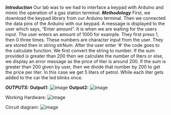 **_Introduction_**
Our lab was to we had to interface a keypad with Arduino and 
mimic the operation of a gas station terminal.
**_Methodology_**
First, we download the keypad library from our Arduino terminal.
Then we connected the data pins of the Arduino with our keypad. 
A message is displayed to the user which says, “Enter amount”. 
It is when we are waiting for the users input. The user enters 
an amount of 1000 for example. They first press 1, then 0 three 
times. These numbers are character input from the user. They are 
stored then in string strNum. After the user enter ‘#’ the code 
goes to the calculate function. We first convert the string to 
number. If the sum provided is greater than 200 then we 
calculate the number of liters or else, we display an error 
message as the price of liter is around 200. If the sum is 
greater than 200 given by user, then we divide that number by 
200 to get the price per liter. In this case we get 5 liters of 
petrol. While each liter gets added to the car the led blinks 
once. 

_**OUTPUTS:**_
**Output1:**
![image](https://user-images.githubusercontent.com/99934126/200687726-e3864ca1-7881-4eb9-809b-def10d1feaf7.png)
**Output2:**
![image](https://user-images.githubusercontent.com/99934126/200687746-3e9dfac6-26f9-407a-959f-e4f9efebf270.png)

Working Hardware:
![image](https://user-images.githubusercontent.com/99934126/200687880-23e4e5f0-56db-4386-a196-86e53ed58edf.png)

Circuit diagram:
![image](https://user-images.githubusercontent.com/99934126/200687930-19ab5cfd-b8b4-4846-9f84-cf2c583574f3.png)

